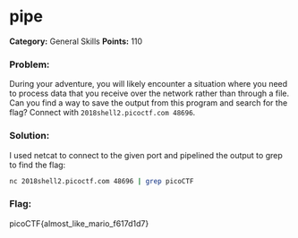 # pipe
__Category:__ General Skills
__Points:__ 110

### Problem:

During your adventure, you will likely encounter a situation where you need to process data that you receive over the network rather than through a file. Can you find a way to save the output from this program and search for the flag? Connect with `2018shell2.picoctf.com 48696`.

### Solution:

I used netcat to connect to the given port and pipelined the output to grep to find the flag:

```bash
nc 2018shell2.picoctf.com 48696 | grep picoCTF
```

### Flag:

picoCTF{almost_like_mario_f617d1d7}
